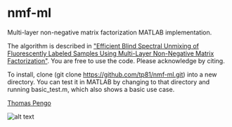 nmf-ml
======

Multi-layer non-negative matrix factorization MATLAB implementation.

The algorithm is described in ["Efficient Blind Spectral Unmixing of Fluorescently Labeled Samples Using Multi-Layer Non-Negative Matrix Factorization"][1]. You are free to use the code. Please acknowledge by citing.

To install, clone (git clone https://github.com/tp81/nmf-ml.git) into a new directory. You can test it in MATLAB by changing to that directory and running basic_test.m, which also shows a basic use case.

[Thomas Pengo][0]

![alt text](http://thomaspengo.org/themes/thomas/logo.png "Thomas Pengo")

[0]: http://thomaspengo.org
[1]: http://www.plosone.org/article/info%3Adoi%2F10.1371%2Fjournal.pone.0078504

